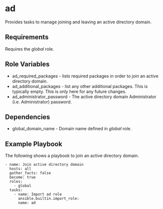 ad
=========

Provides tasks to manage joining and leaving an active directory domain.

Requirements
------------

Requires the *global* role.

Role Variables
--------------

- ad_required_packages - lists required packages in order to join an active directory domain.
- ad_additional_packages - list any other additional packages. This is typically empty. This is only here for any future changes.
- ad_administrator_password - The active directory domain Administrator (i.e. Administrator) password.

Dependencies
------------

- global_domain_name - Domain name defined in *global* role.

Example Playbook
----------------

The following shows a playbook to join an active directory domain.

    - name: Join active directory domain
      hosts: all
      gather_facts: false
      become: true
      roles:
        - global
      tasks:
        - name: Import ad role
          ansible.builtin.import_role:
          name: ad
